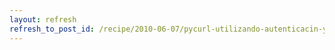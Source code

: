 ```yaml
---
layout: refresh
refresh_to_post_id: /recipe/2010-06-07/pycurl-utilizando-autenticacin-y-cookies-desde-python
---
```

